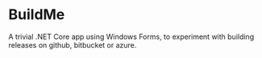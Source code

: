 ﻿# BuildMe

A trivial .NET Core app using Windows Forms, to experiment with building releases on github, bitbucket or azure.
